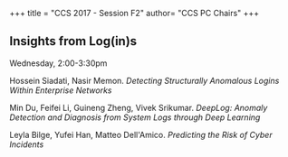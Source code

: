 +++
title = "CCS 2017 - Session F2"
author= "CCS PC Chairs"
+++
<p>
<h2>Insights from Log(in)s</h2>Wednesday, 2:00-3:30pm<p><p><div class="hanging">Hossein&nbsp;Siadati, Nasir&nbsp;Memon. <em>Detecting Structurally Anomalous Logins Within Enterprise Networks</em></div></p>
<p><div class="hanging">Min&nbsp;Du, Feifei&nbsp;Li, Guineng&nbsp;Zheng, Vivek&nbsp;Srikumar. <em>DeepLog: Anomaly Detection and Diagnosis from System Logs through Deep Learning</em></div></p>
<p><div class="hanging">Leyla&nbsp;Bilge, Yufei&nbsp;Han, Matteo&nbsp;Dell'Amico. <em>Predicting the Risk of Cyber Incidents</em></div></p>
